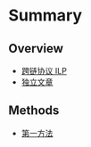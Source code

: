# Summary

## Overview

* [跨链协议 ILP](README.md)
* [独立文章](du-li-wen-zhang.md)

## Methods

* [第一方法](methods.md)

